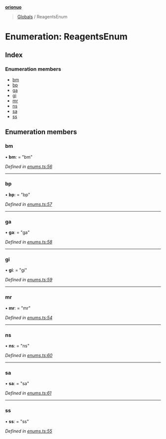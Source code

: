 **[orionuo](../README.md)**

> [Globals](../globals.md) / ReagentsEnum

# Enumeration: ReagentsEnum

## Index

### Enumeration members

* [bm](reagentsenum.md#bm)
* [bp](reagentsenum.md#bp)
* [ga](reagentsenum.md#ga)
* [gi](reagentsenum.md#gi)
* [mr](reagentsenum.md#mr)
* [ns](reagentsenum.md#ns)
* [sa](reagentsenum.md#sa)
* [ss](reagentsenum.md#ss)

## Enumeration members

### bm

•  **bm**:  = "bm"

*Defined in [enums.ts:56](https://github.com/msviha/orionuo/blob/6f2627d/src/enums.ts#L56)*

___

### bp

•  **bp**:  = "bp"

*Defined in [enums.ts:57](https://github.com/msviha/orionuo/blob/6f2627d/src/enums.ts#L57)*

___

### ga

•  **ga**:  = "ga"

*Defined in [enums.ts:58](https://github.com/msviha/orionuo/blob/6f2627d/src/enums.ts#L58)*

___

### gi

•  **gi**:  = "gi"

*Defined in [enums.ts:59](https://github.com/msviha/orionuo/blob/6f2627d/src/enums.ts#L59)*

___

### mr

•  **mr**:  = "mr"

*Defined in [enums.ts:54](https://github.com/msviha/orionuo/blob/6f2627d/src/enums.ts#L54)*

___

### ns

•  **ns**:  = "ns"

*Defined in [enums.ts:60](https://github.com/msviha/orionuo/blob/6f2627d/src/enums.ts#L60)*

___

### sa

•  **sa**:  = "sa"

*Defined in [enums.ts:61](https://github.com/msviha/orionuo/blob/6f2627d/src/enums.ts#L61)*

___

### ss

•  **ss**:  = "ss"

*Defined in [enums.ts:55](https://github.com/msviha/orionuo/blob/6f2627d/src/enums.ts#L55)*
